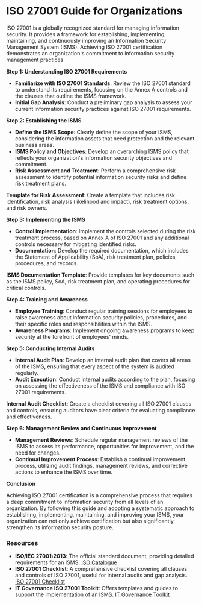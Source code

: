 # ISO 27001 Guide for Organizations

ISO 27001 is a globally recognized standard for managing information security. It provides a framework for establishing, implementing, maintaining, and continuously improving an Information Security Management System (ISMS). Achieving ISO 27001 certification demonstrates an organization's commitment to information security management practices.

**Step 1: Understanding ISO 27001 Requirements**

- **Familiarize with ISO 27001 Standards**: Review the ISO 27001 standard to understand its requirements, focusing on the Annex A controls and the clauses that outline the ISMS framework.
- **Initial Gap Analysis**: Conduct a preliminary gap analysis to assess your current information security practices against ISO 27001 requirements.

**Step 2: Establishing the ISMS**

- **Define the ISMS Scope**: Clearly define the scope of your ISMS, considering the information assets that need protection and the relevant business areas.
- **ISMS Policy and Objectives**: Develop an overarching ISMS policy that reflects your organization's information security objectives and commitment.
- **Risk Assessment and Treatment**: Perform a comprehensive risk assessment to identify potential information security risks and define risk treatment plans.

**Template for Risk Assessment**: Create a template that includes risk identification, risk analysis (likelihood and impact), risk treatment options, and risk owners.

**Step 3: Implementing the ISMS**

- **Control Implementation**: Implement the controls selected during the risk treatment process, based on Annex A of ISO 27001 and any additional controls necessary for mitigating identified risks.
- **Documentation**: Develop the required documentation, which includes the Statement of Applicability (SoA), risk treatment plan, policies, procedures, and records.

**ISMS Documentation Template**: Provide templates for key documents such as the ISMS policy, SoA, risk treatment plan, and operating procedures for critical controls.

**Step 4: Training and Awareness**

- **Employee Training**: Conduct regular training sessions for employees to raise awareness about information security policies, procedures, and their specific roles and responsibilities within the ISMS.
- **Awareness Programs**: Implement ongoing awareness programs to keep security at the forefront of employees' minds.

**Step 5: Conducting Internal Audits**

- **Internal Audit Plan**: Develop an internal audit plan that covers all areas of the ISMS, ensuring that every aspect of the system is audited regularly.
- **Audit Execution**: Conduct internal audits according to the plan, focusing on assessing the effectiveness of the ISMS and compliance with ISO 27001 requirements.

**Internal Audit Checklist**: Create a checklist covering all ISO 27001 clauses and controls, ensuring auditors have clear criteria for evaluating compliance and effectiveness.

**Step 6: Management Review and Continuous Improvement**

- **Management Reviews**: Schedule regular management reviews of the ISMS to assess its performance, opportunities for improvement, and the need for changes.
- **Continual Improvement Process**: Establish a continual improvement process, utilizing audit findings, management reviews, and corrective actions to enhance the ISMS over time.

**Conclusion**

Achieving ISO 27001 certification is a comprehensive process that requires a deep commitment to information security from all levels of an organization. By following this guide and adopting a systematic approach to establishing, implementing, maintaining, and improving your ISMS, your organization can not only achieve certification but also significantly strengthen its information security posture.

### Resources

- **ISO/IEC 27001:2013**: The official standard document, providing detailed requirements for an ISMS. [ISO Catalogue](https://www.iso.org/standard/54534.html)
- **ISO 27001 Checklist**: A comprehensive checklist covering all clauses and controls of ISO 27001, useful for internal audits and gap analysis. [ISO 27001 Checklist](#)
- **IT Governance ISO 27001 Toolkit**: Offers templates and guides to support the implementation of an ISMS. [IT Governance Toolkit](https://www.itgovernance.co.uk/shop/product/iso27001-isms-documentation-toolkit)
